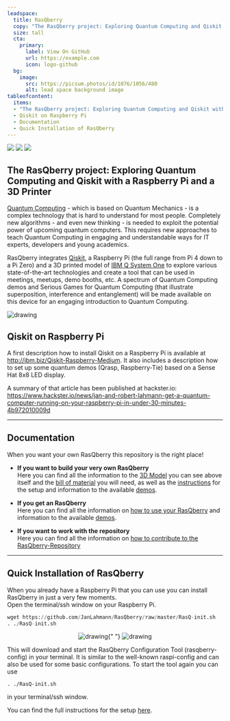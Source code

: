 ```yaml
---
leadspace:
  title: RasQberry
  copy: "The RasQberry project: Exploring Quantum Computing and Qiskit with a Raspberry Pi and a 3D Printer"
  size: tall
  cta:
    primary:
      label: View On GitHub
      url: https://example.com
      icon: logo-github
  bg:
    image:
      src: https://picsum.photos/id/1076/1056/480
      alt: lead space background image
tableofcontent:
  items:
  - "The RasQberry project: Exploring Quantum Computing and Qiskit with a Raspberry Pi and a 3D Printer"
  - Qiskit on Raspberry Pi
  - Documentation
  - Quick Installation of RasQberry
---
```


![](Artwork/RasQberry_back_Bloch__DSC07046s.jpg)
![](Artwork/RasQberry_front.jpg)
![](https://github.com/JanLahmann/RasQberry/assets/26198628/465e444c-24bb-42f5-a873-73fffa816680)

## The RasQberry project: Exploring Quantum Computing and Qiskit with a Raspberry Pi and a 3D Printer

[Quantum Computing](https://en.wikipedia.org/wiki/Quantum_computing) - which is based on Quantum Mechanics - is a complex technology that is hard to understand for most people. Completely new algorithms - and even new thinking - is needed to exploit the potential power of upcoming quantum computers. This requires new approaches to teach Quantum Computing in engaging and understandable ways for IT experts, developers and young academics.

RasQberry integrates [Qiskit](https://qiskit.org/), a Raspberry Pi (the full range from Pi 4 down to a Pi Zero) and a 3D printed model of [IBM Q System One](https://www.research.ibm.com/quantum-computing/system-one/) to explore various state-of-the-art technologies and create a tool that can be used in meetings, meetups, demo booths, etc. A spectrum of Quantum Computing demos and Serious Games for Quantum Computing (that illustrate superposition, interference and entanglement) will be made available on this device for an engaging introduction to Quantum Computing.

<img src="./wallpapers/ibmqantumTwoGlowScaled.png" alt="drawing" /> <br />

## Qiskit on Raspberry Pi

A first description how to install Qiskit on a Raspberry Pi is available at http://ibm.biz/Qiskit-Raspberry-Medium. It also includes a description how to set up some quantum demos (Qrasp, Raspberry-Tie) based on a Sense Hat 8x8 LED display.

A summary of that article has been published at hackster.io: https://www.hackster.io/news/jan-and-robert-lahmann-get-a-quantum-computer-running-on-your-raspberry-pi-in-under-30-minutes-4b972010009d

---

## Documentation

When you want your own RasQberry this repository is the right place!

- **If you want to build your very own RasQberry**<br/>
  Here you can find all the information to the [3D Model](./documentation/3DModel.md) you can see above itself and the [bill of material](./documentation/3DModel_BillOfMaterial.md) you will need, as well as the [instructions](./documentation/RasQberry_Setup.md) for the setup and information to the available [demos](./documentation/RasQberry_Demos.md).

- **If you get an RasQberry**<br/>
  Here you can find all the information on [how to use your RasQberry](./documentation/HowToUse.md) and information to the available [demos](./documentation/RasQberry_Demos.md).

- **If you want to work with the repository**<br/>
  Here you can find all the information on [how to contribute to the RasQberry-Repository](./documentation/HowToContribute.md)

---

## Quick Installation of RasQberry

When you already have a Raspberry Pi that you can use you can install RasQberry in just a very few moments.<br/>
Open the terminal/ssh window on your Raspberry Pi.

```python
wget https://github.com/JanLahmann/RasQberry/raw/master/RasQ-init.sh
. ./RasQ-init.sh
```

<p align="center">
  <img src="./Artwork/rasqberry_config-1.png" alt="drawing" />{" "}
  <img src="./Artwork/rasqberry_config-2.png" alt="drawing" />
</p>

This will download and start the RasQberry Configuration Tool (rasqberry-config) in your terminal. It is similar to the well-known raspi-config and can also be used for some basic configurations.
To start the tool again you can use

```pyhton
. ./RasQ-init.sh
```

in your terminal/ssh window.

You can find the full instructions for the setup [here](/documentation/RasQberry_Setup).
